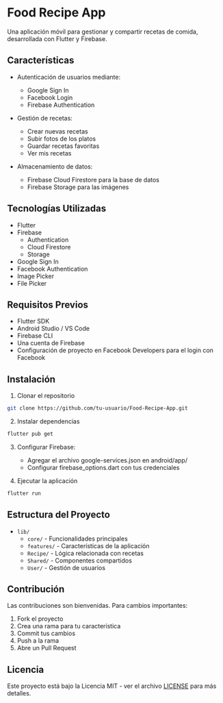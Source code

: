 # Food Recipe App

Una aplicación móvil para gestionar y compartir recetas de comida, desarrollada con Flutter y Firebase.

## Características

- Autenticación de usuarios mediante:
  - Google Sign In
  - Facebook Login
  - Firebase Authentication

- Gestión de recetas:
  - Crear nuevas recetas
  - Subir fotos de los platos
  - Guardar recetas favoritas
  - Ver mis recetas
  
- Almacenamiento de datos:
  - Firebase Cloud Firestore para la base de datos
  - Firebase Storage para las imágenes

## Tecnologías Utilizadas

- Flutter
- Firebase
  - Authentication
  - Cloud Firestore
  - Storage
- Google Sign In
- Facebook Authentication
- Image Picker
- File Picker

## Requisitos Previos

- Flutter SDK
- Android Studio / VS Code
- Firebase CLI
- Una cuenta de Firebase
- Configuración de proyecto en Facebook Developers para el login con Facebook

## Instalación

1. Clonar el repositorio
```bash
git clone https://github.com/tu-usuario/Food-Recipe-App.git
```

2. Instalar dependencias
```bash
flutter pub get
```

3. Configurar Firebase:
   - Agregar el archivo google-services.json en android/app/
   - Configurar firebase_options.dart con tus credenciales

4. Ejecutar la aplicación
```bash
flutter run
```

## Estructura del Proyecto

- `lib/`
  - `core/` - Funcionalidades principales
  - `features/` - Características de la aplicación
  - `Recipe/` - Lógica relacionada con recetas
  - `Shared/` - Componentes compartidos
  - `User/` - Gestión de usuarios

## Contribución

Las contribuciones son bienvenidas. Para cambios importantes:

1. Fork el proyecto
2. Crea una rama para tu característica
3. Commit tus cambios
4. Push a la rama
5. Abre un Pull Request

## Licencia

Este proyecto está bajo la Licencia MIT - ver el archivo [LICENSE](LICENSE) para más detalles.
